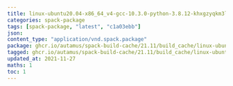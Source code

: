 ```yaml
---
title: linux-ubuntu20.04-x86_64_v4-gcc-10.3.0-python-3.8.12-khxgzyqkm3lkoe7v7cwzfe5xcz4gaalh.spack:latest
categories: spack-package
tags: [spack-package, "latest", "c1a03ebb"]
json: 
content_type: "application/vnd.spack.package"
package: ghcr.io/autamus/spack-build-cache/21.11/build_cache/linux-ubuntu20.04-x86_64_v4-gcc-10.3.0-python-3.8.12-khxgzyqkm3lkoe7v7cwzfe5xcz4gaalh.spack:latest
tagged: ghcr.io/autamus/spack-build-cache/21.11/build_cache/linux-ubuntu20.04-x86_64_v4-gcc-10.3.0-python-3.8.12-khxgzyqkm3lkoe7v7cwzfe5xcz4gaalh.spack:c1a03ebb
updated_at: 2021-11-27
maths: 1
toc: 1
---
```

